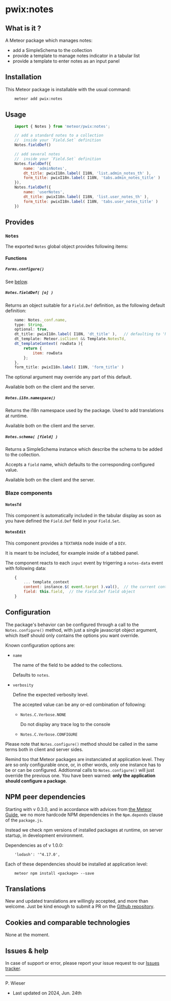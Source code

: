 # pwix:notes

## What is it ?

A Meteor package which manages notes:

- add a SimpleSchema to the collection
- provide a template to manage notes indicator in a tabular list
- provide a template to enter notes as an input panel

## Installation

This Meteor package is installable with the usual command:

```sh
    meteor add pwix:notes
```

## Usage

```js
    import { Notes } from 'meteor/pwix:notes';

    // add a standard notes to a collection
    //  inside your `Field.Set` definition
    Notes.fieldDef()

    // add several notes
    //  inside your `Field.Set` definition
    Notes.fieldDef({
        name: 'adminNotes',
        dt_title: pwixI18n.label( I18N, 'list.admin_notes_th' ),
        form_title: pwixI18n.label( I18N, 'tabs.admin_notes_title' )
    }),
    Notes.fieldDef({
        name: 'userNotes',
        dt_title: pwixI18n.label( I18N, 'list.user_notes_th' ),
        form_title: pwixI18n.label( I18N, 'tabs.user_notes_title' )
    })
```

## Provides

### `Notes`

The exported `Notes` global object provides following items:

#### Functions

##### `Forms.configure()`

See [below](#configuration).

##### `Notes.fieldDef( [o] )`

Returns an object suitable for a `Field.Def` definition, as the following default definition:

```js
    name: Notes._conf.name,
    type: String,
    optional: true,
    dt_title: pwixI18n.label( I18N, 'dt_title' ),   // defaulting to 'Notes'
    dt_template: Meteor.isClient && Template.NotesTd,
    dt_templateContext( rowData ){
        return {
            item: rowData
        };
    },
    form_title: pwixI18n.label( I18N, 'form_title' )
```

The optional argument may override any part of this default.

Available both on the client and the server.

##### `Notes.i18n.namespace()`

Returns the i18n namespace used by the package. Used to add translations at runtime.

Available both on the client and the server.

##### `Notes.schema( [field] )`

Returns a SimpleSchema instance which describe the schema to be added to the collection.

Accepts a `field` name, which defaults to the corresponding configured value.

Available both on the client and the server.

### Blaze components

#### `NotesTd`

This component is automatically included in the tabular display as soon as you have defined the `Field.Def` field in your `Field.Set`.

#### `NotesEdit`

This component provides a `TEXTAREA` node inside of a `DIV`.

It is meant to be included, for example inside of a tabbed panel.

The component reacts to each `input` event by trigerring a `notes-data` event with following data:

```js
    {
        ... template_context
        content: instance.$( event.target ).val(),  // the current content of the textarea
        field: this.field,  // the Field.Def field object
    }
```

## Configuration

The package's behavior can be configured through a call to the `Notes.configure()` method, with just a single javascript object argument, which itself should only contains the options you want override.

Known configuration options are:

- `name`

    The name of the field to be added to the collections.

    Defaults to `notes`.

- `verbosity`

    Define the expected verbosity level.

    The accepted value can be any or-ed combination of following:

    - `Notes.C.Verbose.NONE`

        Do not display any trace log to the console

    - `Notes.C.Verbose.CONFIGURE`

Please note that `Notes.configure()` method should be called in the same terms both in client and server sides.

Remind too that Meteor packages are instanciated at application level. They are so only configurable once, or, in other words, only one instance has to be or can be configured. Addtionnal calls to `Notes.configure()` will just override the previous one. You have been warned: **only the application should configure a package**.

## NPM peer dependencies

Starting with v 0.3.0, and in accordance with advices from [the Meteor Guide](https://guide.meteor.com/writing-atmosphere-packages.html#peer-npm-dependencies), we no more hardcode NPM dependencies in the `Npm.depends` clause of the `package.js`.

Instead we check npm versions of installed packages at runtime, on server startup, in development environment.

Dependencies as of v 1.0.0:
```
    'lodash': '^4.17.0',
```

Each of these dependencies should be installed at application level:
```
    meteor npm install <package> --save
```

## Translations

New and updated translations are willingly accepted, and more than welcome. Just be kind enough to submit a PR on the [Github repository](https://github.com/trychlos/pwix-notes/pulls).

## Cookies and comparable technologies

None at the moment.

## Issues & help

In case of support or error, please report your issue request to our [Issues tracker](https://github.com/trychlos/pwix-blaze-layout/issues).

---
P. Wieser
- Last updated on 2024, Jun. 24th
